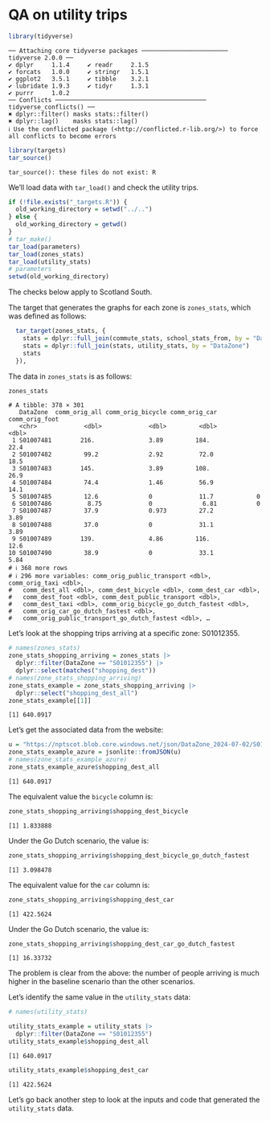 # QA on utility trips


``` r
library(tidyverse)
```

    ── Attaching core tidyverse packages ──────────────────────── tidyverse 2.0.0 ──
    ✔ dplyr     1.1.4     ✔ readr     2.1.5
    ✔ forcats   1.0.0     ✔ stringr   1.5.1
    ✔ ggplot2   3.5.1     ✔ tibble    3.2.1
    ✔ lubridate 1.9.3     ✔ tidyr     1.3.1
    ✔ purrr     1.0.2     
    ── Conflicts ────────────────────────────────────────── tidyverse_conflicts() ──
    ✖ dplyr::filter() masks stats::filter()
    ✖ dplyr::lag()    masks stats::lag()
    ℹ Use the conflicted package (<http://conflicted.r-lib.org/>) to force all conflicts to become errors

``` r
library(targets)
tar_source()
```

    tar_source(): these files do not exist: R

We’ll load data with `tar_load()` and check the utility trips.

``` r
if (!file.exists("_targets.R")) {
  old_working_directory = setwd("../..")
} else {
  old_working_directory = getwd()
}
# tar_make()
tar_load(parameters)
tar_load(zones_stats)
tar_load(utility_stats)
# parameters
setwd(old_working_directory)
```

The checks below apply to Scotland South.

The target that generates the graphs for each zone is `zones_stats`,
which was defined as follows:

``` r
  tar_target(zones_stats, {
    stats = dplyr::full_join(commute_stats, school_stats_from, by = "DataZone")
    stats = dplyr::full_join(stats, utility_stats, by = "DataZone")
    stats
  }),
```

The data in `zones_stats` is as follows:

``` r
zones_stats
```

    # A tibble: 378 × 301
       DataZone  comm_orig_all comm_orig_bicycle comm_orig_car comm_orig_foot
       <chr>             <dbl>             <dbl>         <dbl>          <dbl>
     1 S01007481        216.               3.89         184.            22.4 
     2 S01007482         99.2              2.92          72.0           18.5 
     3 S01007483        145.               3.89         108.            26.9 
     4 S01007484         74.4              1.46          56.9           14.1 
     5 S01007485         12.6              0             11.7            0   
     6 S01007486          8.75             0              6.81           0   
     7 S01007487         37.9              0.973         27.2            3.89
     8 S01007488         37.0              0             31.1            3.89
     9 S01007489        139.               4.86         116.            12.6 
    10 S01007490         38.9              0             33.1            5.84
    # ℹ 368 more rows
    # ℹ 296 more variables: comm_orig_public_transport <dbl>, comm_orig_taxi <dbl>,
    #   comm_dest_all <dbl>, comm_dest_bicycle <dbl>, comm_dest_car <dbl>,
    #   comm_dest_foot <dbl>, comm_dest_public_transport <dbl>,
    #   comm_dest_taxi <dbl>, comm_orig_bicycle_go_dutch_fastest <dbl>,
    #   comm_orig_car_go_dutch_fastest <dbl>,
    #   comm_orig_public_transport_go_dutch_fastest <dbl>, …

Let’s look at the shopping trips arriving at a specific zone: S01012355.

``` r
# names(zones_stats)
zone_stats_shopping_arriving = zones_stats |>
  dplyr::filter(DataZone == "S01012355") |>
  dplyr::select(matches("shopping_dest"))
# names(zone_stats_shopping_arriving)
zone_stats_example = zone_stats_shopping_arriving |>
  dplyr::select("shopping_dest_all")
zone_stats_example[[1]]
```

    [1] 640.0917

Let’s get the associated data from the website:

``` r
u = "https://nptscot.blob.core.windows.net/json/DataZone_2024-07-02/S01012355.json"
zone_stats_example_azure = jsonlite::fromJSON(u)
# names(zone_stats_example_azure)
zone_stats_example_azure$shopping_dest_all
```

    [1] 640.0917

The equivalent value the `bicycle` column is:

``` r
zone_stats_shopping_arriving$shopping_dest_bicycle
```

    [1] 1.833888

Under the Go Dutch scenario, the value is:

``` r
zone_stats_shopping_arriving$shopping_dest_bicycle_go_dutch_fastest
```

    [1] 3.098478

The equivalent value for the `car` column is:

``` r
zone_stats_shopping_arriving$shopping_dest_car
```

    [1] 422.5624

Under the Go Dutch scenario, the value is:

``` r
zone_stats_shopping_arriving$shopping_dest_car_go_dutch_fastest
```

    [1] 16.33732

The problem is clear from the above: the number of people arriving is
much higher in the baseline scenario than the other scenarios.

Let’s identify the same value in the `utility_stats` data:

``` r
# names(utility_stats)
```

``` r
utility_stats_example = utility_stats |>
  dplyr::filter(DataZone == "S01012355")
utility_stats_example$shopping_dest_all
```

    [1] 640.0917

``` r
utility_stats_example$shopping_dest_car
```

    [1] 422.5624

Let’s go back another step to look at the inputs and code that generated
the `utility_stats` data.
